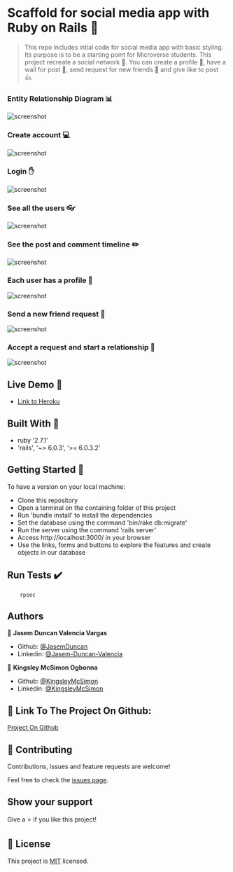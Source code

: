 # Scaffold for social media app with Ruby on Rails 🚀

> This repo includes intial code for social media app with basic styling. Its purpose is to be a starting point for Microverse students. 
> This project recreate a social network 🌆. You can create a profile 👨, have a wall for post 📃, send request for new friends 📧 and give like to post 👍.

### Entity Relationship Diagram 📊

![screenshot](docs/social-media-ERB.png)

### Create account 💻

![screenshot](docs/signup.png)

### Login ✋

![screenshot](docs/login.png)


### See all the users 👓 

![screenshot](docs/users.png)


### See the post and comment timeline ✏️

![screenshot](docs/timeline.png)


### Each user has a profile 📃

![screenshot](docs/profile.png)


### Send a new friend request 📧

![screenshot](docs/sendrequest.png)


### Accept a request and start a relationship 👬

![screenshot](docs/acceptrequest.png)


## Live Demo 🎥

-   [Link to Heroku](https://github.com/JasemDuncan)

## Built With 💪

-   ruby '2.7.1'
-   'rails', '~> 6.0.3', '>= 6.0.3.2'


## Getting Started 🚶

​To have a version on your local machine:

-   Clone this repository
-   Open a terminal on the containing folder of this project
-   Run 'bundle install' to install the dependencies
-   Set the database using the command 'bin/rake db:migrate'
-   Run the server using the command 'rails server'
-   Access http://localhost:3000/ in your browser
-   Use the links, forms and buttons to explore the features and create objects in our database

## Run Tests ✔️

```
    rpsec 
```
## Authors

👤 **Jasem Duncan Valencia Vargas**

-   Github: [@JasemDuncan](https://github.com/JasemDuncan)
-   Linkedin: [@Jasem-Duncan-Valencia](https://www.linkedin.com/in/jasem-duncan-valencia/)

👤 **Kingsley McSimon Ogbonna**

-   Github: [@KingsleyMcSimon](https://github.com/KingsleyMcSimon)
-   Linkedin: [@KingsleyMcSimon](https://www.linkedin.com/in/kingsley-mcsimon-o-44411517a/)


## 🤝 Link To The Project On Github: 

[Project On Github](https://github.com/KingsleyMcSimon/Private-Events)

## 🤝 Contributing

Contributions, issues and feature requests are welcome!

Feel free to check the [issues page](issues/).

## Show your support

Give a ⭐️ if you like this project!

## 📝 License

This project is [MIT](lic.url) licensed.


